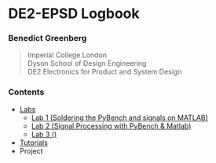 # DE2-EPSD Logbook
### Benedict Greenberg
> Imperial College London  
> Dyson School of Design Engineering  
> DE2 Electronics for Product and System Design  

### Contents
- [Labs](/Labs)
  + [Lab 1 (Soldering the PyBench and signals on MATLAB)](/Labs/Lab_1)
  + [Lab 2 (Signal Processing with PyBench & Matlab)](/Labs/Lab_2) 
  + [Lab 3 ()](/Labs/Lab_3)
- [Tutorials](/Tutorials)
- Project

